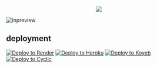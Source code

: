 <div align="center">
  <img src="https://github.com/xenongh/Xen/blob/master/src/assets/images/other/Untitled.jpg">
</div>

![inpreview](https://github.com/xenongh/Xen/blob/master/src/assets/images/other/Untitled.jpg)



## deployment
<a target="_blank" href="https://render.com/deploy?repo=https://github.com/xenongh/xen"><img alt="Deploy to Render" src="https://binbashbanana.github.io/deploy-buttons/buttons/remade/render.svg"></a>
<a target="_blank" href="https://heroku.com/deploy/?template=https://github.com/xenongh/xen"><img alt="Deploy to Heroku" src="https://binbashbanana.github.io/deploy-buttons/buttons/remade/heroku.svg"></a>
<a target="_blank" href="https://app.koyeb.com/deploy?type=git&repository=github.com/xenongh/xen"><img alt="Deploy to Koyeb" src="https://binbashbanana.github.io/deploy-buttons/buttons/remade/koyeb.svg"></a>
<a target="_blank" href="https://app.cyclic.sh/api/app/deploy/xenongh/xen"><img alt="Deploy to Cyclic" src="https://binbashbanana.github.io/deploy-buttons/buttons/remade/cyclic.svg"></a>
